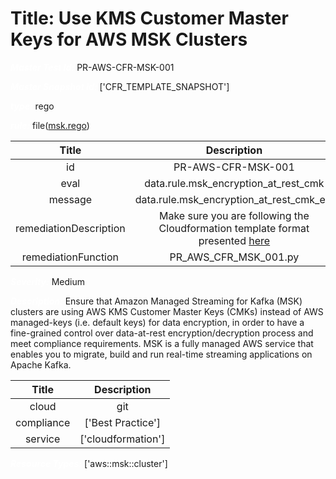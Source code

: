 



# Title: Use KMS Customer Master Keys for AWS MSK Clusters


***<font color="white">Master Test Id:</font>*** PR-AWS-CFR-MSK-001

***<font color="white">Master Snapshot Id:</font>*** ['CFR_TEMPLATE_SNAPSHOT']

***<font color="white">type:</font>*** rego

***<font color="white">rule:</font>*** file([msk.rego])  
  
  
  
  

|Title|Description|
| :---: | :---: |
|id|PR-AWS-CFR-MSK-001|
|eval|data.rule.msk_encryption_at_rest_cmk|
|message|data.rule.msk_encryption_at_rest_cmk_err|
|remediationDescription|Make sure you are following the Cloudformation template format presented <a href='https://docs.aws.amazon.com/AWSCloudFormation/latest/UserGuide/aws-resource-msk-cluster.html#cfn-msk-cluster-encryptioninfo' target='_blank'>here</a>|
|remediationFunction|PR_AWS_CFR_MSK_001.py|


***<font color="white">Severity:</font>*** Medium

***<font color="white">Description:</font>*** Ensure that Amazon Managed Streaming for Kafka (MSK) clusters are using AWS KMS Customer Master Keys (CMKs) instead of AWS managed-keys (i.e. default keys) for data encryption, in order to have a fine-grained control over data-at-rest encryption/decryption process and meet compliance requirements. MSK is a fully managed AWS service that enables you to migrate, build and run real-time streaming applications on Apache Kafka.  
  
  

|Title|Description|
| :---: | :---: |
|cloud|git|
|compliance|['Best Practice']|
|service|['cloudformation']|


***<font color="white">Resource Types:</font>*** ['aws::msk::cluster']


[msk.rego]: https://github.com/prancer-io/prancer-compliance-test/tree/master/aws/iac/msk.rego
